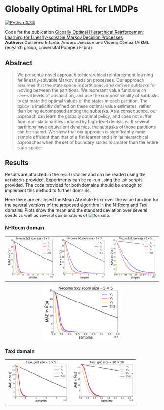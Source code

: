 # Globally Optimal HRL for LMDPs
[![Python 3.7.8](https://img.shields.io/badge/Python-3.7.8-blue)](https://www.python.org/downloads/release/python-378/)

Code for the publication [Globally Optimal Hierarchical Reinforcement Learning for Linearly-solvable Markov Decision Processes](https://arxiv.org/abs/2106.15380).<br>
**Authors:** Guillermo Infante, Anders Jonsson and Vicenç Gómez (AI&ML research group, Universitat Pompeu Fabra)

## **Abstract**

> We present a novel approach to hierarchical reinforcement learning for linearly-solvable Markov decision processes. Our approach assumes that the state space is partitioned, and defines subtasks for moving between the partitions. We represent value functions on several levels of abstraction, and use the compositionality of subtasks to estimate the optimal values of the states in each partition. The policy is implicitly defined on these optimal value estimates, rather than being decomposed among the subtasks. As a consequence, our approach can learn the globally optimal policy, and does not suffer from non-stationarities induced by high-level decisions. If several partitions have equivalent dynamics, the subtasks of those partitions can be shared.
We show that our approach is significantly more sample efficient than that of a flat learner and similar hierarchical approaches when the set of boundary states is smaller than the entire state space.

## **Results**

Results are attached in the ```results```folder and can be readed using the ```notebooks``` provided. Experiments can be re-run using the ```.sh``` scripts provided. The code provided for both domains should be enough to implement this method to further domains.

Here there are enclosed the Mean Absolute Error over the value function for the several versions of the proposed algorithm in the N-Room and Taxi domains. Plots show the mean and the standard deviation over several seeds as well as several combinations of ![formula](https://render.githubusercontent.com/render/math?math=\alpha_\mathcal{l}).

### N-Room domain

<table>
  <tr>
    <td> <img src="notebooks/pictures/nroom_3_3-1.png"  alt="1" width = 240px height = 140px ></td>
    <td> <img src="notebooks/pictures/nroom_5_5-1.png"  alt="1" width = 240px height = 140px ></td>
    <td> <img src="notebooks/pictures/nroom_8_8-1.png"  alt="1" width = 240px height = 140px ></td>
   </tr> 
</table>

<div align="center">
  <img src="notebooks/pictures/nroom_3_3-1.png" width="50%" height="50%">
</div>

<!--<div align="center">
  <img src="notebooks/pictures/nroom_5_5-1.png" width="50%" height="50%">
</div>-->

<!--<div align="center">
  <img src="notebooks/pictures/nroom_8_8-1.png" width="50%" height="50%">
</div>-->

### Taxi domain

<table>
  <tr>
    <td> <img src="notebooks/pictures/taxi_5-1.png"  alt="1" width = 200px height = 140px ></td>
    <td> <img src="notebooks/pictures/taxi_10-1.png"  alt="1" width = 200px height = 140px ></td>
</table>
